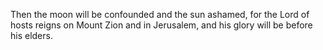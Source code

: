 Then the moon will be confounded and the sun ashamed, for the Lord of hosts reigns on Mount Zion and in Jerusalem, and his glory will be before his elders.
